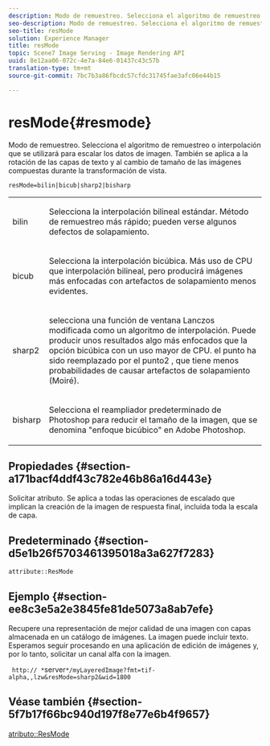 ```yaml
---
description: Modo de remuestreo. Selecciona el algoritmo de remuestreo o interpolación que se utilizará para escalar los datos de imagen. También se aplica a la rotación de las capas de texto y al cambio de tamaño de las imágenes compuestas durante la transformación de vista.
seo-description: Modo de remuestreo. Selecciona el algoritmo de remuestreo o interpolación que se utilizará para escalar los datos de imagen. También se aplica a la rotación de las capas de texto y al cambio de tamaño de las imágenes compuestas durante la transformación de vista.
seo-title: resMode
solution: Experience Manager
title: resMode
topic: Scene7 Image Serving - Image Rendering API
uuid: 8e12aa06-072c-4e7a-84e6-01437c43c57b
translation-type: tm+mt
source-git-commit: 7bc7b3a86fbcdc57cfdc31745fae3afc06e44b15

---
```



# resMode{#resmode}

Modo de remuestreo. Selecciona el algoritmo de remuestreo o interpolación que se utilizará para escalar los datos de imagen. También se aplica a la rotación de las capas de texto y al cambio de tamaño de las imágenes compuestas durante la transformación de vista.

`resMode=bilin|bicub|sharp2|bisharp`

<table id="table_FD658AC521E24EB9ADBB87F98549BC3B"> 
 <tbody> 
  <tr> 
   <td colname="col1"> <p> <span class="codeph"> bilin </span> </p> </td> 
   <td colname="col2"> <p>Selecciona la interpolación bilineal estándar. Método de remuestreo más rápido; pueden verse algunos defectos de solapamiento. </p> </td> 
  </tr> 
  <tr> 
   <td colname="col1"> <p> <span class="codeph"> bicub </span> </p> </td> 
   <td colname="col2"> <p>Selecciona la interpolación bicúbica. Más uso de CPU que interpolación bilineal, pero producirá imágenes más enfocadas con artefactos de solapamiento menos evidentes. </p> </td> 
  </tr> 
  <tr> 
   <td colname="col1"> <p> <span class="codeph"> sharp2 </span> </p> </td> 
   <td colname="col2"> <p>selecciona una función de ventana Lanczos modificada como un algoritmo de interpolación. Puede producir unos resultados algo más enfocados que la opción bicúbica con un uso mayor de CPU. <span class="codeph"> el punto </span> ha sido reemplazado por el <span class="codeph"> punto2 </span>, que tiene menos probabilidades de causar artefactos de solapamiento (Moiré). </p> </td> 
  </tr> 
  <tr> 
   <td colname="col1"> <p> <span class="codeph"> bisharp </span> </p> </td> 
   <td colname="col2"> <p>Selecciona el reampliador predeterminado de Photoshop para reducir el tamaño de la imagen, que se denomina "enfoque bicúbico" en Adobe Photoshop. </p> </td> 
  </tr> 
 </tbody> 
</table>

## Propiedades {#section-a171bacf4ddf43c782e46b86a16d443e}

Solicitar atributo. Se aplica a todas las operaciones de escalado que implican la creación de la imagen de respuesta final, incluida toda la escala de capa.

## Predeterminado {#section-d5e1b26f5703461395018a3a627f7283}

`attribute::ResMode`

## Ejemplo {#section-ee8c3e5a2e3845fe81de5073a8ab7efe}

Recupere una representación de mejor calidad de una imagen con capas almacenada en un catálogo de imágenes. La imagen puede incluir texto. Esperamos seguir procesando en una aplicación de edición de imágenes y, por lo tanto, solicitar un canal alfa con la imagen.

` http:// *`server`*/myLayeredImage?fmt=tif-alpha,,lzw&resMode=sharp2&wid=1800`

## Véase también {#section-5f7b17f66bc940d197f8e77e6b4f9657}

[atributo::ResMode](../../../../../is-api/image-catalog/image-serving-api-ref/c-image-catalog-reference/c-attributes-reference/r-is-cat-resmode.md#reference-609095ef568743a086f28d87c54dafa2)
